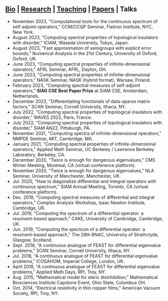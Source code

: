 ## [Bio](index.md) | [Research](research.md) | [Teaching](teaching.md) | [Papers](papers.md) | Talks

- November 2023, "Computational tools for the continuous spectrum of self-adjoint operators," CCM/CCQP Seminar, Flatiron Institute, NYC, New York.
- August 2023, "Computing spectral properties of topological insulators with disorder," ICIAM, Waseda University, Tokyo, Japan.
- August 2023, "Fast approximation of semigroups with explicit error bounds," Numerical Analysis in the 21st Century, University of Oxford, Oxford, UK.
- June 2023, "Computing spectral properties of infinite-dimensional operators," AFRL Seminar, AFRL, Dayton, OH.
- June 2023, "Computing spectral properties of infinite-dimensional operators," NASK Seminar, NASK (hybrid format), Warsaw, Poland.
- February 2023, "Computing spectral measures of self-adjoint operators," **SIAG CSE Best Paper Prize** at SIAM CSE, Amsterdam, Netherlands.
- December 2022, "Differentiating functionals of data-sparse matrix factors," SCAN Seminar, Cornell University, Ithaca, NY.
- July 2022, "Computing spectral properties of topological insulators with disorder," WAVES 2022, Paris, France.
- July 2022, "Computing spectral properties of topological insulators with disorder," SIAM AN22, Pittsburgh, PA.
- November 2021, "Computing spectra of infinite-dimensional operators," NMPDE Seminar, MIT, Cambridge, MA.
- January 2021, "Computing spectral properties of infinite-dimensional operators," Applied Math Seminar, UC Berkeley / Lawrence Berkeley Laboratory, Berkeley, CA.
- December 2020, "Twice is enough for dangerous eigenvalues," CMS Winter Meeting, Montreal, CA (virtual conference platform).
- November 2020, "Twice is enough for dangerous eigenvalues," NLA Seminar, University of Manchester, Manchester, UK.
-	Jul. 2020, "How to diagonalize differential and integral operators with continuous spectrum," SIAM Annual Meeting, Toronto, CA (virtual conference platform).
-	Dec. 2019, "Computing spectral measures of differential and integral operators," Complex Analysis Workshop, Isaac Newton Institute, Cambridge, UK.
-	Jul. 2019, "Computing the spectrum of a differential operator: a resolvent-based approach," CAKE, University of Cambridge, Cambridge, UK.
-	Jun. 2019, "Computing the spectrum of a differential operator: a resolvent-based approach," The 28th BNAC, University of Strathclyde, Glasgow, Scotland.
-	Sept. 2018, "A continuous analogue of FEAST for differential eigenvalue problems," SCAN Seminar, Cornell University, Ithaca, NY.
-	Jul. 2018, "A continuous analogue of FEAST for differential eigenvalue problems," ICOSAHOM, Imperial College, London, UK.
-	April 2018, "A continuous analogue of FEAST for differential eigenvalue problems," Applied Math Days, RPI, Troy, NY.
-	Aug. 2015, "Mathematical model for steric disinhibition," Mathematical Biosciences Institute Capstone Event, Ohio State, Columbus OH.
-	Oct. 2014, "Electrical resistivity in thin copper films," American Vacuum Society, RPI, Troy, NY.
